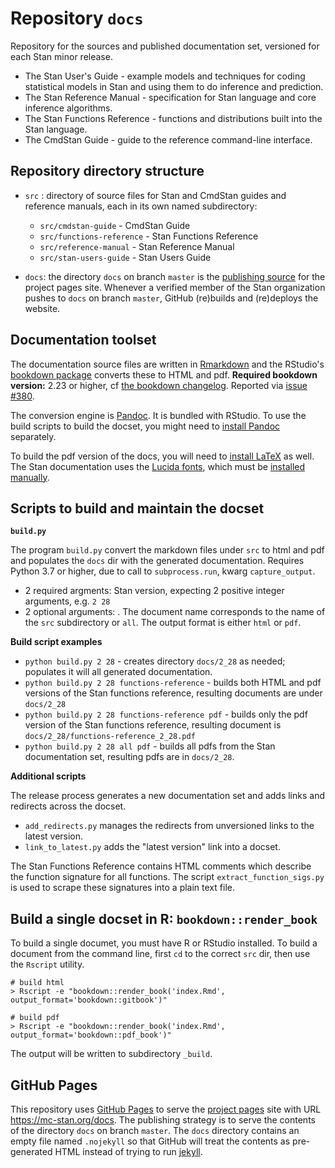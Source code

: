 # Repository `docs`

Repository for the sources and published documentation set, versioned for each Stan minor release.

* The Stan User's Guide - example models and techniques for coding statistical models in Stan and using them to do inference and prediction.
* The Stan Reference Manual - specification for Stan language and core inference algorithms.
* The Stan Functions Reference - functions and distributions built into the Stan language.
* The CmdStan Guide - guide to the reference command-line interface.


## Repository directory structure

* `src` : directory of source files for Stan and CmdStan guides and reference manuals, each in its own named subdirectory:
    + `src/cmdstan-guide` - CmdStan Guide
    + `src/functions-reference` - Stan Functions Reference
	+ `src/reference-manual` - Stan Reference Manual
	+ `src/stan-users-guide` - Stan Users Guide

* `docs`: the directory `docs` on branch `master` is the [publishing source](https://help.github.com/articles/configuring-a-publishing-source-for-github-pages/) for the project pages site.  Whenever a verified member of the Stan organization pushes to `docs` on branch `master`,
GitHub (re)builds and (re)deploys the website.

## Documentation toolset

The documentation source files are written in [Rmarkdown](https://rmarkdown.rstudio.com)
and the RStudio's [bookdown package](https://github.com/rstudio/bookdown) converts these to HTML and pdf.
**Required bookdown version:** 2.23 or higher, cf [the bookdown changelog](https://github.com/rstudio/bookdown/blob/main/NEWS.md#changes-in-bookdown-version-023).
Reported via [issue #380](https://github.com/stan-dev/docs/issues/380).


The conversion engine is [Pandoc](https://pandoc.org).  It is bundled with RStudio.
To use the build scripts to build the docset,
you might need to [install Pandoc](https://pandoc.org/installing.html) separately.

To build the pdf version of the docs, you will need to [install LaTeX](https://www.latex-project.org/get/) as well.
The Stan documentation uses the [Lucida fonts](https://www.pctex.com/Lucida_Fonts.html),
which must be [installed manually](https://tex.stackexchange.com/questions/88423/manual-font-installation).


## Scripts to build and maintain the docset

**`build.py`**

The program `build.py` convert the markdown files under `src` to html and pdf and populates the `docs` dir with the generated documentation.
Requires Python 3.7 or higher, due to call to `subprocess.run`, kwarg `capture_output`.
  + 2 required argments:  <Major> <minor> Stan version, expecting 2 positive integer arguments, e.g. `2 28`
  + 2 optional arguments:  <document> <format>.  The document name corresponds to the name of the `src` subdirectory or `all`.  The output format is either `html` or `pdf`.


**Build script examples**

* `python build.py 2 28` - creates directory `docs/2_28` as needed; populates it will all generated documentation.
* `python build.py 2 28 functions-reference` - builds both HTML and pdf versions of the Stan functions reference, resulting documents are under `docs/2_28`
* `python build.py 2 28 functions-reference pdf` - builds only the pdf version of the Stan functions reference,  resulting document is `docs/2_28/functions-reference_2_28.pdf`
* `python build.py 2 28 all pdf` - builds all pdfs from the Stan documentation set, resulting pdfs are in `docs/2_28`.
 

**Additional scripts**

The release process generates a new documentation set and adds links and redirects across the docset.

* `add_redirects.py` manages the redirects from unversioned links to the latest version.
* `link_to_latest.py` adds the "latest version" link into a docset.

The Stan Functions Reference contains HTML comments which describe the function signature for all functions.  The script `extract_function_sigs.py` is used to scrape these signatures into a plain text file.

## Build a single docset in R:  `bookdown::render_book`

To build a single documet, you must have R or RStudio installed.
To build a document from the command line, first `cd` to the correct `src` dir,
then use the `Rscript` utility.

```
# build html
> Rscript -e "bookdown::render_book('index.Rmd', output_format='bookdown::gitbook')"

# build pdf
> Rscript -e "bookdown::render_book('index.Rmd', output_format='bookdown::pdf_book')"
```

The output will be written to subdirectory `_build`.

## GitHub Pages

This repository uses
[GitHub Pages](https://help.github.com/categories/github-pages-basics)
to serve the
[project pages](https://help.github.com/articles/user-organization-and-project-pages/#project-pages-sites) site
with URL https://mc-stan.org/docs.
The publishing strategy is to serve the contents of the directory `docs` on branch `master`.
The `docs` directory contains an empty file named `.nojekyll` so that GitHub will treat the contents
as pre-generated HTML instead of trying to run [jekyll](https://jekyllrb.com).

